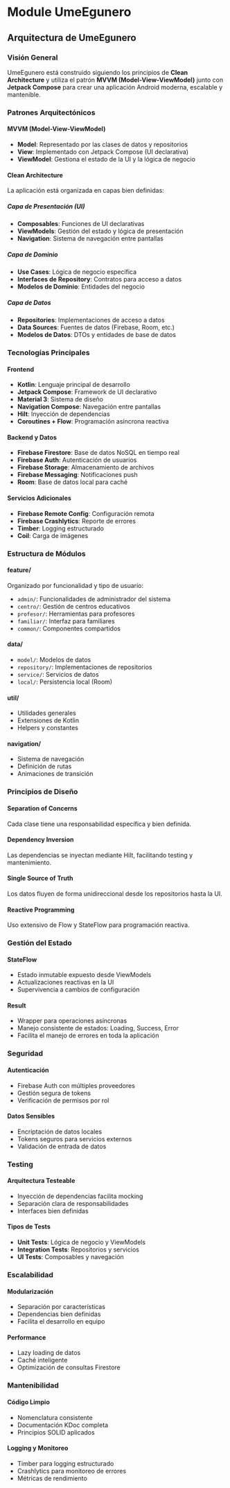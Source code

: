 # Module UmeEgunero

## Arquitectura de UmeEgunero

### Visión General

UmeEgunero está construido siguiendo los principios de **Clean Architecture** y utiliza el patrón **MVVM (Model-View-ViewModel)** junto con **Jetpack Compose** para crear una aplicación Android moderna, escalable y mantenible.

### Patrones Arquitectónicos

#### MVVM (Model-View-ViewModel)
- **Model**: Representado por las clases de datos y repositorios
- **View**: Implementado con Jetpack Compose (UI declarativa)
- **ViewModel**: Gestiona el estado de la UI y la lógica de negocio

#### Clean Architecture
La aplicación está organizada en capas bien definidas:

##### Capa de Presentación (UI)
- **Composables**: Funciones de UI declarativas
- **ViewModels**: Gestión del estado y lógica de presentación
- **Navigation**: Sistema de navegación entre pantallas

##### Capa de Dominio
- **Use Cases**: Lógica de negocio específica
- **Interfaces de Repository**: Contratos para acceso a datos
- **Modelos de Dominio**: Entidades del negocio

##### Capa de Datos
- **Repositories**: Implementaciones de acceso a datos
- **Data Sources**: Fuentes de datos (Firebase, Room, etc.)
- **Modelos de Datos**: DTOs y entidades de base de datos

### Tecnologías Principales

#### Frontend
- **Kotlin**: Lenguaje principal de desarrollo
- **Jetpack Compose**: Framework de UI declarativo
- **Material 3**: Sistema de diseño
- **Navigation Compose**: Navegación entre pantallas
- **Hilt**: Inyección de dependencias
- **Coroutines + Flow**: Programación asíncrona reactiva

#### Backend y Datos
- **Firebase Firestore**: Base de datos NoSQL en tiempo real
- **Firebase Auth**: Autenticación de usuarios
- **Firebase Storage**: Almacenamiento de archivos
- **Firebase Messaging**: Notificaciones push
- **Room**: Base de datos local para caché

#### Servicios Adicionales
- **Firebase Remote Config**: Configuración remota
- **Firebase Crashlytics**: Reporte de errores
- **Timber**: Logging estructurado
- **Coil**: Carga de imágenes

### Estructura de Módulos

#### feature/
Organizado por funcionalidad y tipo de usuario:
- `admin/`: Funcionalidades de administrador del sistema
- `centro/`: Gestión de centros educativos
- `profesor/`: Herramientas para profesores
- `familiar/`: Interfaz para familiares
- `common/`: Componentes compartidos

#### data/
- `model/`: Modelos de datos
- `repository/`: Implementaciones de repositorios
- `service/`: Servicios de datos
- `local/`: Persistencia local (Room)

#### util/
- Utilidades generales
- Extensiones de Kotlin
- Helpers y constantes

#### navigation/
- Sistema de navegación
- Definición de rutas
- Animaciones de transición

### Principios de Diseño

#### Separation of Concerns
Cada clase tiene una responsabilidad específica y bien definida.

#### Dependency Inversion
Las dependencias se inyectan mediante Hilt, facilitando testing y mantenimiento.

#### Single Source of Truth
Los datos fluyen de forma unidireccional desde los repositorios hasta la UI.

#### Reactive Programming
Uso extensivo de Flow y StateFlow para programación reactiva.

### Gestión del Estado

#### StateFlow
- Estado inmutable expuesto desde ViewModels
- Actualizaciones reactivas en la UI
- Supervivencia a cambios de configuración

#### Result<T>
- Wrapper para operaciones asíncronas
- Manejo consistente de estados: Loading, Success, Error
- Facilita el manejo de errores en toda la aplicación

### Seguridad

#### Autenticación
- Firebase Auth con múltiples proveedores
- Gestión segura de tokens
- Verificación de permisos por rol

#### Datos Sensibles
- Encriptación de datos locales
- Tokens seguros para servicios externos
- Validación de entrada de datos

### Testing

#### Arquitectura Testeable
- Inyección de dependencias facilita mocking
- Separación clara de responsabilidades
- Interfaces bien definidas

#### Tipos de Tests
- **Unit Tests**: Lógica de negocio y ViewModels
- **Integration Tests**: Repositorios y servicios
- **UI Tests**: Composables y navegación

### Escalabilidad

#### Modularización
- Separación por características
- Dependencias bien definidas
- Facilita el desarrollo en equipo

#### Performance
- Lazy loading de datos
- Caché inteligente
- Optimización de consultas Firestore

### Mantenibilidad

#### Código Limpio
- Nomenclatura consistente
- Documentación KDoc completa
- Principios SOLID aplicados

#### Logging y Monitoreo
- Timber para logging estructurado
- Crashlytics para monitoreo de errores
- Métricas de rendimiento 
